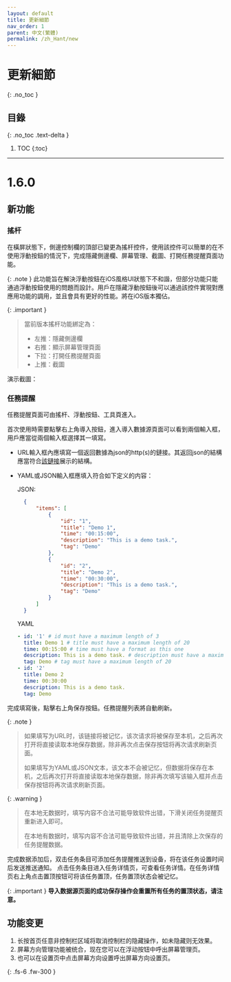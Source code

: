 ```yaml
---
layout: default
title: 更新細節
nav_order: 1
parent: 中文(繁體)
permalink: /zh_Hant/new
---
```


# 更新細節
{: .no_toc }

## 目錄
{: .no_toc .text-delta }

1. TOC
{:toc}

---

# 1.6.0

## 新功能

### 搖杆

在橫屏狀態下，側邊控制欄的頂部已變更為搖杆控件，使用該控件可以簡單的在不使用浮動按鈕的情況下，完成隱藏側邊欄、屏幕管理、截圖、打開任務提醒頁面功能。

{: .note }
此功能旨在解決浮動按鈕在iOS風格UI狀態下不和諧，但部分功能只能通過浮動按鈕使用的問題而設計。用戶在隱藏浮動按鈕後可以通過該控件實現對應應用功能的調用，並且會具有更好的性能。將在iOS版本獨佔。

{: .important }
> 當前版本搖杆功能綁定為：
> - 左推：隱藏側邊欄 
> - 右推：顯示屏幕管理頁面 
> - 下拉：打開任務提醒頁面 
> - 上推：截圖 


演示截圖：
[]()

### 任務提醒

任務提醒頁面可由搖杆、浮動按鈕、工具頁進入。

首次使用時需要點擊右上角導入按鈕，進入導入數據源頁面可以看到兩個輸入框，用戶應當從兩個輸入框選擇其一填寫。

- URL輸入框內應填寫一個返回數據為json的http(s)的鏈接。其返回json的結構應當符合[該鏈接](https://conntower.github.io/data/json/CT_tasks.json)展示的結構。
- YAML或JSON輸入框應填入符合如下定义的内容：

  JSON:
  ```json
    {
        "items": [
            {
                "id": "1",
                "title": "Demo 1",
                "time": "00:15:00",
                "description": "This is a demo task.",
                "tag": "Demo"
            },
            {
                "id": "2",
                "title": "Demo 2",
                "time": "00:30:00",
                "description": "This is a demo task.",
                "tag": "Demo"
            }
        ]
    }
  ```
  
  YAML
  ```yaml
  - id: '1' # id must have a maximum length of 3
    title: Demo 1 # title must have a maximum length of 20
    time: 00:15:00 # time must have a format as this one
    description: This is a demo task. # description must have a maximum length of 200
    tag: Demo # tag must have a maximum length of 20
  - id: '2'
    title: Demo 2
    time: 00:30:00
    description: This is a demo task.
    tag: Demo
  ```
  
完成填寫後，點擊右上角保存按鈕。任務提醒列表將自動刷新。

{: .note }
> 如果填写为URL时，该链接将被记忆，该次请求将被保存至本机，之后再次打开将直接读取本地保存数据，除非再次点击保存按钮将再次请求刷新页面。
> 
> 如果填写为YAML或JSON文本，该文本不会被记忆，但数据将保存在本机，之后再次打开将直接读取本地保存数据，除非再次填写该输入框并点击保存按钮将再次请求刷新页面。

{: .warning }    
> 在本地无数据时，填写内容不合法可能导致软件出错，下滑关闭任务提醒页重新进入即可。
> 
> 在本地有数据时，填写内容不合法可能导致软件出错，并且清除上次保存的任务提醒数据。

完成数据添加后，双击任务条目可添加任务提醒推送到设备，将在该任务设置时间后发送推送通知。
点击任务条目进入任务详情页，可查看任务详情。在任务详情页右上角点击置顶按钮可将该任务置顶，任务置顶状态会被记忆。

{: .important }
**导入数据源页面的成功保存操作会重置所有任务的置顶状态，请注意。**

## 功能变更

1. 长按首页任意非控制栏区域将取消控制栏的隐藏操作，如未隐藏则无效果。
2. 屏幕方向管理功能被统合，现在您可以在浮动按钮中呼出屏幕管理页。
3. 也可以在设置页中点击屏幕方向设置呼出屏幕方向设置页。

{: .fs-6 .fw-300 }
